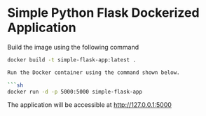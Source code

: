 # Simple Python Flask Dockerized Application

Build the image using the following command

```sh
docker build -t simple-flask-app:latest .

Run the Docker container using the command shown below.

```sh
docker run -d -p 5000:5000 simple-flask-app
```

The application will be accessible at http://127.0.0.1:5000
